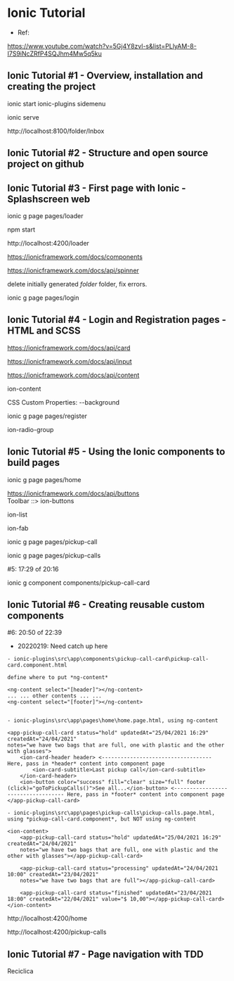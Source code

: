 # Ionic Tutorial

- Ref:

https://www.youtube.com/watch?v=5Gj4Y8zvl-s&list=PLlyAM-8-I7S9iNcZRfP4SQJhm4Mw5q5ku


## Ionic Tutorial #1 - Overview, installation and creating the project

ionic start ionic-plugins sidemenu

ionic serve

http://localhost:8100/folder/Inbox


## Ionic Tutorial #2 - Structure and open source project on github

## Ionic Tutorial #3 - First page with Ionic - Splashscreen web

ionic g page pages/loader

npm start

http://localhost:4200/loader


https://ionicframework.com/docs/components

https://ionicframework.com/docs/api/spinner

delete initially generated *folder* folder, fix errors.

ionic g page pages/login


## Ionic Tutorial #4 - Login and Registration pages - HTML and SCSS

https://ionicframework.com/docs/api/card

https://ionicframework.com/docs/api/input


https://ionicframework.com/docs/api/content

ion-content

CSS Custom Properties: --background


ionic g page pages/register

ion-radio-group

## Ionic Tutorial #5 - Using the Ionic components to build pages

ionic g page pages/home

https://ionicframework.com/docs/api/buttons  
Toolbar ::> ion-buttons

ion-list

ion-fab

ionic g page pages/pickup-call

ionic g page pages/pickup-calls

#5: 17:29 of 20:16


ionic g component components/pickup-call-card

## Ionic Tutorial #6 - Creating reusable custom components

#6: 20:50 of 22:39

- 20220219: Need catch up here

```
- ionic-plugins\src\app\components\pickup-call-card\pickup-call-card.component.html

define where to put *ng-content*

<ng-content select="[header]"></ng-content>
... ... other contents ... ...
<ng-content select="[footer]"></ng-content>


- ionic-plugins\src\app\pages\home\home.page.html, using ng-content

<app-pickup-call-card status="hold" updatedAt="25/04/2021 16:29" createdAt="24/04/2021"
notes="we have two bags that are full, one with plastic and the other with glasses">
    <ion-card-header header> <----------------------------------- Here, pass in *header* content into component page
        <ion-card-subtitle>Last pickup call</ion-card-subtitle>
    </ion-card-header>
    <ion-button color="success" fill="clear" size="full" footer (click)="goToPickupCalls()">See all...</ion-button> <----------------------------------- Here, pass in *footer* content into component page
</app-pickup-call-card>

- ionic-plugins\src\app\pages\pickup-calls\pickup-calls.page.html, using *pickup-call-card.component*, but NOT using ng-content

<ion-content>
    <app-pickup-call-card status="hold" updatedAt="25/04/2021 16:29" createdAt="24/04/2021"
    notes="we have two bags that are full, one with plastic and the other with glasses"></app-pickup-call-card>

    <app-pickup-call-card status="processing" updatedAt="24/04/2021 10:00" createdAt="23/04/2021"
    notes="we have two bags that are full"></app-pickup-call-card>

    <app-pickup-call-card status="finished" updatedAt="23/04/2021 18:00" createdAt="22/04/2021" value="$ 10,00"></app-pickup-call-card>
</ion-content>

```


http://localhost:4200/home

http://localhost:4200/pickup-calls

## Ionic Tutorial #7 - Page navigation with TDD





Reciclica



